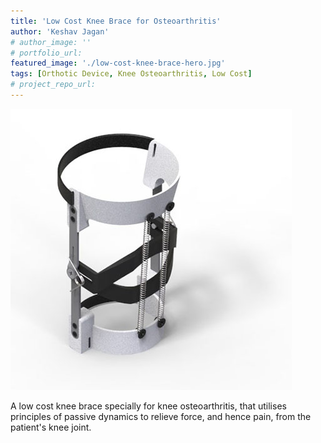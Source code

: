 ```yaml
---
title: 'Low Cost Knee Brace for Osteoarthritis'
author: 'Keshav Jagan'
# author_image: ''
# portfolio_url:
featured_image: './low-cost-knee-brace-hero.jpg'
tags: [Orthotic Device, Knee Osteoarthritis, Low Cost]
# project_repo_url: 
---
```


![](./low-cost-knee-brace-hero.jpg)

A low cost knee brace specially for knee osteoarthritis, that utilises principles of passive dynamics to relieve force, and hence pain, from the patient's knee joint.

